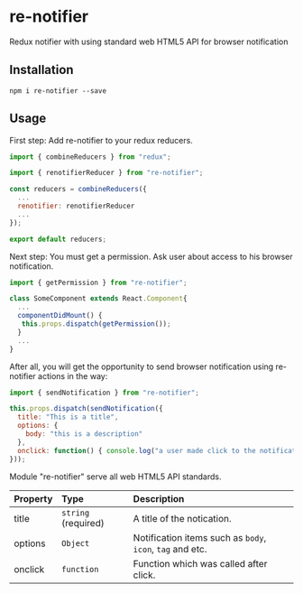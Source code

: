 # re-notifier
Redux notifier with using standard web HTML5 API for browser notification

## Installation

```
npm i re-notifier --save
```

## Usage

First step: Add re-notifier to your redux reducers. 

```js
import { combineReducers } from "redux";

import { renotifierReducer } from "re-notifier";

const reducers = combineReducers({
  ...
  renotifier: renotifierReducer
  ...
});

export default reducers;
```

Next step: You must get a permission. Ask user about access to his browser notification.

```jsx
import { getPermission } from "re-notifier";

class SomeComponent extends React.Component{
  ...
  componentDidMount() {
   this.props.dispatch(getPermission());
  }
  ...
}
```

After all, you will get the opportunity to send browser notification using re-notifier actions in the way: 

```jsx
import { sendNotification } from "re-notifier";

this.props.dispatch(sendNotification({
  title: "This is a title",
  options: {
    body: "this is a description"
  },
  onclick: function() { console.log("a user made click to the notification") }
}));

```
Module "re-notifier" serve all web HTML5 API standards.

Property | Type | Description
:---|:---|:---
title | `string` (required) | A title of the notication.
options | `Object` | Notification items such as `body`, `icon`, `tag` and etc.
onclick | `function` | Function which was called after click.
